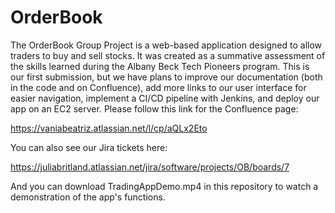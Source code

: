 # OrderBook
The OrderBook Group Project is a web-based application designed to allow traders to buy and sell stocks. 
It was created as a summative assessment of the skills learned during the Albany Beck Tech Pioneers program. 
This is our first submission, but we have plans to improve our documentation (both in the code and on Confluence), 
add more links to our user interface for easier navigation, implement a CI/CD pipeline with Jenkins, and deploy 
our app on an EC2 server. Please follow this link for the Confluence page: 

https://vaniabeatriz.atlassian.net/l/cp/aQLx2Eto

You can also see our Jira tickets here:

https://juliabritland.atlassian.net/jira/software/projects/OB/boards/7

And you can download TradingAppDemo.mp4 in this repository to watch a demonstration of the app's functions.


